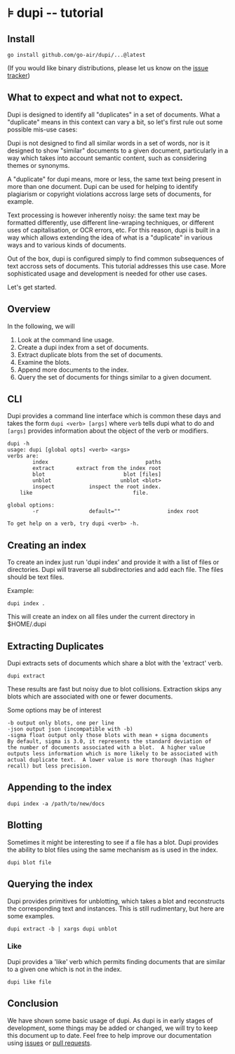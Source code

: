 # ⊧ dupi -- tutorial

## Install

```
go install github.com/go-air/dupi/...@latest
```

(If you would like binary distributions, please let us know on the 
[issue tracker](https://github.com/go-air/dupi/issues))

## What to expect and what not to expect.

Dupi is designed to identify all "duplicates" in a set of documents.  What a
"duplicate" means in this context can vary a bit, so let's first rule out some
possible mis-use cases:

Dupi is not designed to find all similar words in a set of words, nor is it
designed to show "similar" documents to a given document, particularly in a way
which takes into account semantic content, such as considering themes or 
synonyms.

A "duplicate" for dupi means, more or less, the same text being present in more
than one document.  Dupi can be used for helping to identify plagiarism or
copyright violations accross large sets of documents, for example.

Text processing is however inherently noisy: the same text may be formatted
differently, use different line-wraping techniques, or different uses of
capitalisation, or OCR errors, etc.  For this reason, dupi is built in a way
which allows extending the idea of what is a "duplicate" in various ways and to
various kinds of documents.  

Out of the box, dupi is configured simply to find common subsequences of text
accross sets of documents.  This tutorial  addresses this use case.  More
sophisticated usage and development is needed for other use cases.

Let's get started.

## Overview

In the following, we will

1. Look at the command line usage.
1. Create a dupi index from a set of documents.
1. Extract duplicate blots from the set of documents.
1. Examine the blots.
1. Append more documents to the index.
1. Query the set of documents for things similar to a given document.

## CLI

Dupi provides a command line interface which is common these days and
takes the form `dupi <verb> [args]` where `verb` tells dupi what to do
and `[args]` provides information about the object of the verb or modifiers.

```
dupi -h
usage: dupi [global opts] <verb> <args>
verbs are:
        index                               paths
        extract       extract from the index root
        blot                         blot [files]
        unblot                      unblot <blot>
        inspect           inspect the root index.
	like                                file.

global options:
        -r                default=""               index root

To get help on a verb, try dupi <verb> -h.
```

## Creating an index

To create an index just run 'dupi index' and provide it with a list of 
files or directories.  Dupi will traverse all subdirectories and add
each file.  The files should be text files.

Example:
```
dupi index .
```

This will create an index on all files under the current directory
in $HOME/.dupi

## Extracting Duplicates

Dupi extracts sets of documents which share a blot with the 'extract' verb.

```
dupi extract
```

These results are fast but noisy due to blot collisions.  Extraction
skips any blots which are associated with one or fewer documents.

Some options may be of interest

```
-b output only blots, one per line
-json output json (incompatible with -b)
-sigma float output only those blots with mean + sigma documents
By default, sigma is 3.0, it represents the standard deviation of
the number of documents associated with a blot.  A higher value
outputs less information which is more likely to be associated with
actual duplicate text.  A lower value is more thorough (has higher
recall) but less precision.
```

## Appending to the index

```
dupi index -a /path/to/new/docs
```

## Blotting

Sometimes it might be interesting to see if a file has a blot.  Dupi
provides the ability to blot files using the same mechanism as is
used in the index.

```
dupi blot file
```


## Querying the index

Dupi provides primitives for unblotting, which takes a blot and
reconstructs the corresponding text and instances.  This is still
rudimentary, but here are some examples.

```
dupi extract -b | xargs dupi unblot
```

### Like

Dupi provides a 'like' verb which permits finding documents that
are similar to a given one which is not in the index.

```
dupi like file
```

## Conclusion

We have shown some basic usage of dupi.  As dupi is in early stages 
of development, some things may be added or changed, we will try to
keep this document up to date.   Feel free to help improve our
documentation using [issues](https://github.com/go-air/dupi/issues) or 
[pull requests](https://github.com/go-air/dupi/pulls).






